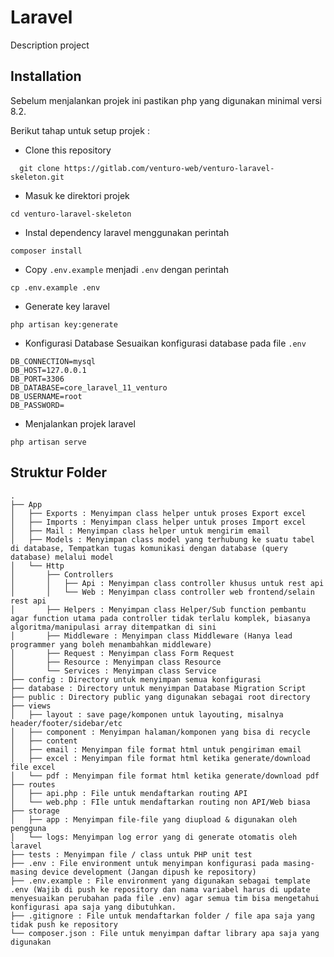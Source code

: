 
# Laravel

Description project


## Installation

Sebelum menjalankan projek ini pastikan php yang digunakan minimal versi 8.2. 

Berikut tahap untuk setup projek :
- Clone this repository
```
  git clone https://gitlab.com/venturo-web/venturo-laravel-skeleton.git
```
- Masuk ke direktori projek
```
cd venturo-laravel-skeleton
```
- Instal dependency laravel menggunakan perintah
```
composer install
```
- Copy `.env.example` menjadi `.env` dengan perintah
```
cp .env.example .env
```
- Generate key laravel
```
php artisan key:generate
```
- Konfigurasi Database
Sesuaikan konfigurasi database pada file `.env`
```
DB_CONNECTION=mysql
DB_HOST=127.0.0.1
DB_PORT=3306
DB_DATABASE=core_laravel_11_venturo
DB_USERNAME=root
DB_PASSWORD=
```
- Menjalankan projek laravel
```
php artisan serve
```






## Struktur Folder 


```
.
├── App
│   ├── Exports : Menyimpan class helper untuk proses Export excel
│   ├── Imports : Menyimpan class helper untuk proses Import excel
│   ├── Mail : Menyimpan class helper untuk mengirim email
│   ├── Models : Menyimpan class model yang terhubung ke suatu tabel di database, Tempatkan tugas komunikasi dengan database (query database) melalui model
│   └── Http
│       ├── Controllers
│       │   ├── Api : Menyimpan class controller khusus untuk rest api
│       │   └── Web : Menyimpan class controller web frontend/selain rest api
│       ├── Helpers : Menyimpan class Helper/Sub function pembantu agar function utama pada controller tidak terlalu komplek, biasanya algoritma/manipulasi array ditempatkan di sini
│       ├── Middleware : Menyimpan class Middleware (Hanya lead programmer yang boleh menambahkan middleware)
│       ├── Request : Menyimpan class Form Request
│       ├── Resource : Menyimpan class Resource
│       └── Services : Menyimpan class Service
├── config : Directory untuk menyimpan semua konfigurasi
├── database : Directory untuk menyimpan Database Migration Script
├── public : Directory public yang digunakan sebagai root directory
├── views
│   ├── layout : save page/komponen untuk layouting, misalnya header/footer/sidebar/etc
│   ├── component : Menyimpan halaman/komponen yang bisa di recycle
│   ├── content
│   ├── email : Menyimpan file format html untuk pengiriman email
│   ├── excel : Menyimpan file format html ketika generate/download file excel
│   └── pdf : Menyimpan file format html ketika generate/download pdf
├── routes
│   ├── api.php : File untuk mendaftarkan routing API
│   └── web.php : FIle untuk mendaftarkan routing non API/Web biasa
├── storage
│   ├── app : Menyimpan file-file yang diupload & digunakan oleh pengguna
│   └── logs: Menyimpan log error yang di generate otomatis oleh laravel
├── tests : Menyimpan file / class untuk PHP unit test
├── .env : File environment untuk menyimpan konfigurasi pada masing-masing device development (Jangan dipush ke repository)
├── .env.example : File environment yang digunakan sebagai template .env (Wajib di push ke repository dan nama variabel harus di update menyesuaikan perubahan pada file .env) agar semua tim bisa mengetahui konfigurasi apa saja yang dibutuhkan.
├── .gitignore : File untuk mendaftarkan folder / file apa saja yang tidak push ke repository
└── composer.json : File untuk menyimpan daftar library apa saja yang digunakan
```
